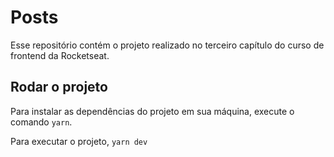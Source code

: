 # Posts
Esse repositório contém o projeto realizado no terceiro capítulo do curso de frontend da Rocketseat. 

## Rodar o projeto
Para instalar as dependências do projeto em sua máquina, execute o comando `yarn`.

Para executar o projeto, `yarn dev`